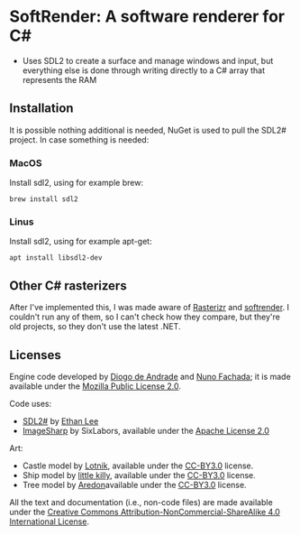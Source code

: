 # SoftRender: A software renderer for C#

* Uses SDL2 to create a surface and manage windows and input, but everything else is done through writing directly to a C# array that represents the RAM

## Installation

It is possible nothing additional is needed, NuGet is used to pull the SDL2# project. In case something is needed:

### MacOS

Install sdl2, using for example brew:

```
brew install sdl2
```

### Linus

Install sdl2, using for example apt-get:

```
apt install libsdl2-dev
```

## Other C# rasterizers

After I've implemented this, I was made aware of [Rasterizr] and [softrender]. I couldn't run any of 
them, so I can't check how they compare, but they're old projects, so they don't use the latest .NET.

## Licenses

Engine code developed by [Diogo de Andrade][DAndrade] and [Nuno Fachada][NFachada]; it is made available under the [Mozilla Public License 2.0][MPLv2].

Code uses:

* [SDL2#][SDL2#] by [Ethan Lee][ELee]
* [ImageSharp][ImageSharp] by SixLabors, available under the [Apache License 2.0][Ap2]

Art:

* Castle model by [Lotnik][Lotnik], available under the [CC-BY3.0] license.
* Ship model by [little killy][little killy], available under the [CC-BY3.0] license.
* Tree model by [Aredon][Aredon]available under the [CC-BY3.0] license.

All the text and documentation (i.e., non-code files) are made available under
the [Creative Commons Attribution-NonCommercial-ShareAlike 4.0 International
License][CC BY-NC-SA 4.0].

[MPLv2]:https://opensource.org/licenses/MPL-2.0
[CC BY-NC-SA 4.0]:https://creativecommons.org/licenses/by-nc-sa/4.0/
[CC-BY3.0]:https://creativecommons.org/licenses/by/3.0/
[CC0]:https://creativecommons.org/publicdomain/zero/1.0/
[Ap2]:https://opensource.org/licenses/Apache-2.0
[SDL2#]:https://github.com/flibitijibibo/SDL2-CS/blob/master/LICENSE
[ELee]:https://github.com/flibitijibibo
[Rasterizr]:https://github.com/tgjones/rasterizr
[softrender]:https://archive.codeplex.com/?p=softrender
[Aredon]:https://opengameart.org/users/aredon
[ImageSharp]:https://github.com/SixLabors/ImageSharp
[DAndrade]:https://github.com/DiogoDeAndrade
[NFachada]:https://github.com/fakenmc

[Lotnik]:https://opengameart.org/users/lotnik
[little killy]:https://opengameart.org/users/killyoverdrive
